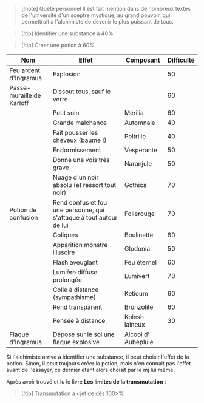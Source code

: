 > [!note] Quête personnel
> Il est fait mention dans de nombreux textes de l'université d'un sceptre mystique, au grand pouvoir, qui permettrait à l'alchimiste de devenir le plus puissant de tous.

> [!tip] Identifier une substance à 40%

> [!tip] Créer une potion à 60%

| Nom                       | Effet                                                               | Composant           | Difficulté |
| ------------------------- | ------------------------------------------------------------------- | ------------------- | ---------- |
| Feu ardent d'Ingramus     | Explosion                                                           |                     | 50         |
| Passe-muraille de Karloff | Dissout tous, sauf le verre                                         |                     | 60         |
|                           | Petit soin                                                          | Mérilia             | 60         |
|                           | Grande malchance                                                    | Automnale           | 40         |
|                           | Fait pousser les cheveux (baume !)                                  | Peltrille           | 40         |
|                           | Endormissement                                                      | Vesperante          | 50         |
|                           | Donne une vois très grave                                           | Naranjule           | 50         |
|                           | Nuage d'un noir absolu (et ressort tout noir)                       | Gothica             | 70         |
| Potion de confusion       | Rend confus et fou une personne, qui s'attaque à tout autour de lui | Follerouge          | 70         |
|                           | Coliques                                                            | Boulinette          | 80         |
|                           | Apparition monstre illusoire                                        | Glodonia            | 50         |
|                           | Flash aveuglant                                                     | Feu éternel         | 60         |
|                           | Lumière diffuse prolongée                                           | Lumivert            | 70         |
|                           | Colle à distance (sympathisme)                                      | Ketioum             | 60         |
|                           | Rend transparent                                                    | Bronzolite          | 60         |
|                           | Pensée à distance                                                   | Kolesh laineux      | 30         |
| Flaque d'Ingramus         | Dépose sur le sol une flaque explosive                              | Alcool d' Aubepluie |            |
Si l'alchimiste arrive à identifier une substance, il peut choisir l'effet de la potion. Sinon, il peut toujours créer la potion, mais n'en connait pas l'effet avant de l'essayer, ce dernier étant alors choisit par le mj lui même.

Après avoir trouvé et lu le livre **Les limites de la transmutation** :

> [!tip] Transmutation à <jet de dés 100>%